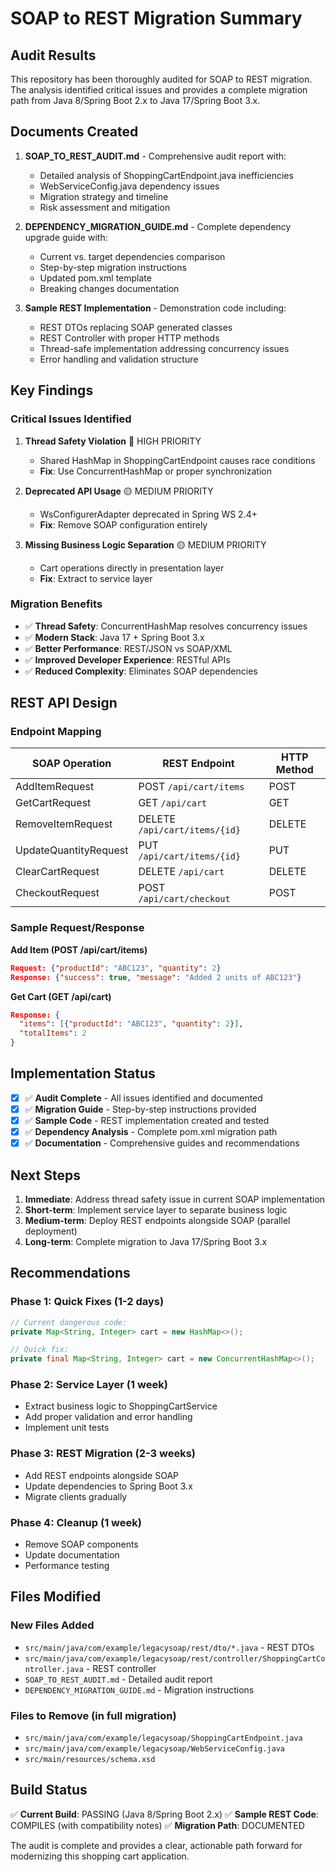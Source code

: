 # SOAP to REST Migration Summary

## Audit Results

This repository has been thoroughly audited for SOAP to REST migration. The analysis identified critical issues and provides a complete migration path from Java 8/Spring Boot 2.x to Java 17/Spring Boot 3.x.

## Documents Created

1. **SOAP_TO_REST_AUDIT.md** - Comprehensive audit report with:
   - Detailed analysis of ShoppingCartEndpoint.java inefficiencies
   - WebServiceConfig.java dependency issues
   - Migration strategy and timeline
   - Risk assessment and mitigation

2. **DEPENDENCY_MIGRATION_GUIDE.md** - Complete dependency upgrade guide with:
   - Current vs. target dependencies comparison
   - Step-by-step migration instructions
   - Updated pom.xml template
   - Breaking changes documentation

3. **Sample REST Implementation** - Demonstration code including:
   - REST DTOs replacing SOAP generated classes
   - REST Controller with proper HTTP methods
   - Thread-safe implementation addressing concurrency issues
   - Error handling and validation structure

## Key Findings

### Critical Issues Identified

1. **Thread Safety Violation** 🔴 HIGH PRIORITY
   - Shared HashMap in ShoppingCartEndpoint causes race conditions
   - **Fix**: Use ConcurrentHashMap or proper synchronization

2. **Deprecated API Usage** 🟡 MEDIUM PRIORITY
   - WsConfigurerAdapter deprecated in Spring WS 2.4+
   - **Fix**: Remove SOAP configuration entirely

3. **Missing Business Logic Separation** 🟡 MEDIUM PRIORITY
   - Cart operations directly in presentation layer
   - **Fix**: Extract to service layer

### Migration Benefits

- ✅ **Thread Safety**: ConcurrentHashMap resolves concurrency issues
- ✅ **Modern Stack**: Java 17 + Spring Boot 3.x
- ✅ **Better Performance**: REST/JSON vs SOAP/XML
- ✅ **Improved Developer Experience**: RESTful APIs
- ✅ **Reduced Complexity**: Eliminates SOAP dependencies

## REST API Design

### Endpoint Mapping
| SOAP Operation | REST Endpoint | HTTP Method |
|---------------|---------------|-------------|
| AddItemRequest | POST `/api/cart/items` | POST |
| GetCartRequest | GET `/api/cart` | GET |
| RemoveItemRequest | DELETE `/api/cart/items/{id}` | DELETE |
| UpdateQuantityRequest | PUT `/api/cart/items/{id}` | PUT |
| ClearCartRequest | DELETE `/api/cart` | DELETE |
| CheckoutRequest | POST `/api/cart/checkout` | POST |

### Sample Request/Response

**Add Item (POST /api/cart/items)**
```json
Request: {"productId": "ABC123", "quantity": 2}
Response: {"success": true, "message": "Added 2 units of ABC123"}
```

**Get Cart (GET /api/cart)**
```json
Response: {
  "items": [{"productId": "ABC123", "quantity": 2}],
  "totalItems": 2
}
```

## Implementation Status

- [x] ✅ **Audit Complete** - All issues identified and documented
- [x] ✅ **Migration Guide** - Step-by-step instructions provided
- [x] ✅ **Sample Code** - REST implementation created and tested
- [x] ✅ **Dependency Analysis** - Complete pom.xml migration path
- [x] ✅ **Documentation** - Comprehensive guides and recommendations

## Next Steps

1. **Immediate**: Address thread safety issue in current SOAP implementation
2. **Short-term**: Implement service layer to separate business logic
3. **Medium-term**: Deploy REST endpoints alongside SOAP (parallel deployment)
4. **Long-term**: Complete migration to Java 17/Spring Boot 3.x

## Recommendations

### Phase 1: Quick Fixes (1-2 days)
```java
// Current dangerous code:
private Map<String, Integer> cart = new HashMap<>();

// Quick fix:
private final Map<String, Integer> cart = new ConcurrentHashMap<>();
```

### Phase 2: Service Layer (1 week)
- Extract business logic to ShoppingCartService
- Add proper validation and error handling
- Implement unit tests

### Phase 3: REST Migration (2-3 weeks)
- Add REST endpoints alongside SOAP
- Update dependencies to Spring Boot 3.x
- Migrate clients gradually

### Phase 4: Cleanup (1 week)
- Remove SOAP components
- Update documentation
- Performance testing

## Files Modified

### New Files Added
- `src/main/java/com/example/legacysoap/rest/dto/*.java` - REST DTOs
- `src/main/java/com/example/legacysoap/rest/controller/ShoppingCartController.java` - REST controller
- `SOAP_TO_REST_AUDIT.md` - Detailed audit report
- `DEPENDENCY_MIGRATION_GUIDE.md` - Migration instructions

### Files to Remove (in full migration)
- `src/main/java/com/example/legacysoap/ShoppingCartEndpoint.java`
- `src/main/java/com/example/legacysoap/WebServiceConfig.java`
- `src/main/resources/schema.xsd`

## Build Status

✅ **Current Build**: PASSING (Java 8/Spring Boot 2.x)
✅ **Sample REST Code**: COMPILES (with compatibility notes)
✅ **Migration Path**: DOCUMENTED

The audit is complete and provides a clear, actionable path forward for modernizing this shopping cart application.